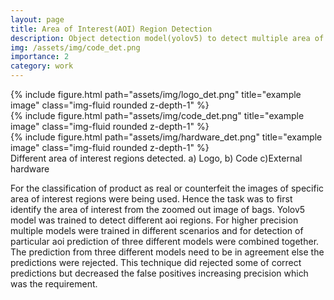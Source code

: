 ```yaml
---
layout: page
title: Area of Interest(AOI) Region Detection
description: Object detection model(yolov5) to detect multiple area of interest region of a product.
img: /assets/img/code_det.png
importance: 2
category: work
---
```


<div class="row">
    <div class="col-sm mt-3 mt-md-0">
        {% include figure.html path="assets/img/logo_det.png" title="example image" class="img-fluid rounded z-depth-1" %}
    </div>
    <div class="col-sm mt-3 mt-md-0">
        {% include figure.html path="assets/img/code_det.png" title="example image" class="img-fluid rounded z-depth-1" %}
    </div>
    <div class="col-sm mt-3 mt-md-0">
        {% include figure.html path="assets/img/hardware_det.png" title="example image" class="img-fluid rounded z-depth-1" %}
    </div>
</div>
<div class="caption">
    Different area of interest regions detected. a) Logo, b) Code c)External hardware
</div>

For the classification of product as real or counterfeit the images of specific area of interest regions were being used. Hence the task was to first identify the area of interest from the zoomed out image of bags. Yolov5 model was trained to detect different aoi regions. For higher precision multiple models were trained in different scenarios and for detection of particular aoi prediction of three different models were combined together. The prediction from three different models need to be in agreement else the predictions were rejected. This technique did rejected some of correct predictions but decreased the false positives increasing precision which was the requirement.

